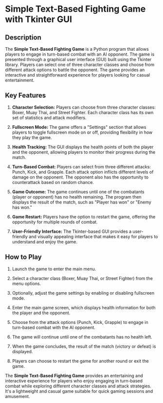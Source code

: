 # Simple Text-Based Fighting Game with Tkinter GUI

## Description

The **Simple Text-Based Fighting Game** is a Python program that allows players to engage in turn-based combat with an AI opponent. The game is presented through a graphical user interface (GUI) built using the Tkinter library. Players can select one of three character classes and choose from different attack options to battle the opponent. The game provides an interactive and straightforward experience for players looking for casual entertainment.

## Key Features

1. **Character Selection:** Players can choose from three character classes: Boxer, Muay Thai, and Street Fighter. Each character class has its own set of statistics and attack modifiers.

2. **Fullscreen Mode:** The game offers a "Settings" section that allows players to toggle fullscreen mode on or off, providing flexibility in how they play the game.

3. **Health Tracking:** The GUI displays the health points of both the player and the opponent, allowing players to monitor their progress during the match.

4. **Turn-Based Combat:** Players can select from three different attacks: Punch, Kick, and Grapple. Each attack option inflicts different levels of damage on the opponent. The opponent also has the opportunity to counterattack based on random chance.

5. **Game Outcome:** The game continues until one of the combatants (player or opponent) has no health remaining. The program then displays the result of the match, such as "Player has won" or "Enemy has won."

6. **Game Restart:** Players have the option to restart the game, offering the opportunity for multiple rounds of combat.

7. **User-Friendly Interface:** The Tkinter-based GUI provides a user-friendly and visually appealing interface that makes it easy for players to understand and enjoy the game.

## How to Play

1. Launch the game to enter the main menu.

2. Select a character class (Boxer, Muay Thai, or Street Fighter) from the menu options.

3. Optionally, adjust the game settings by enabling or disabling fullscreen mode.

4. Enter the main game screen, which displays health information for both the player and the opponent.

5. Choose from the attack options (Punch, Kick, Grapple) to engage in turn-based combat with the AI opponent.

6. The game will continue until one of the combatants has no health left.

7. When the game concludes, the result of the match (victory or defeat) is displayed.

8. Players can choose to restart the game for another round or exit the game.

The **Simple Text-Based Fighting Game** provides an entertaining and interactive experience for players who enjoy engaging in turn-based combat while exploring different character classes and attack strategies. It's a lightweight and casual game suitable for quick gaming sessions and amusement.
